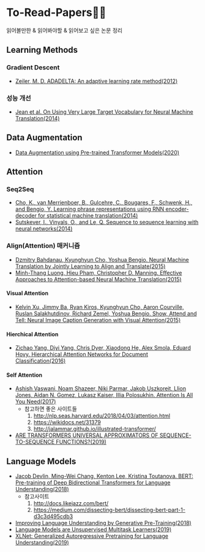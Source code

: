# To-Read-Papers👩‍💻
읽어볼만한 & 읽어봐야할 & 읽어보고 싶은 논문 정리

## Learning Methods
### Gradient Descent
* [Zeiler, M. D. ADADELTA: An adaptive learning rate method(2012)](https://arxiv.org/abs/1212.5701)

### 성능 개선
* [Jean et al. On Using Very Large Target Vocabulary for Neural Machine Translation(2014)](https://arxiv.org/pdf/1412.2007.pdf)
## Data Augmentation
* [Data Augmentation using Pre-trained Transformer Models(2020)](https://arxiv.org/pdf/2003.02245.pdf)
## Attention
### Seq2Seq
* [Cho, K., van Merrienboer, B., Gulcehre, C., Bougares, F., Schwenk, H., and Bengio, Y. Learning phrase representations using RNN encoder-decoder for statistical machine translation(2014)](https://arxiv.org/abs/1406.1078)
* [Sutskever, I., Vinyals, O., and Le, Q. Sequence to sequence learning with neural networks(2014)](https://arxiv.org/abs/1409.3215)

### Align(Attention) 매커니즘
* [Dzmitry Bahdanau, Kyunghyun Cho, Yoshua Bengio. Neural Machine Translation by Jointly Learning to Align and Translate(2015)](https://arxiv.org/abs/1409.0473#:~:text=Neural%20machine%20translation%20is%20a,to%20maximize%20the%20translation%20performance.)
* [Minh-Thang Luong, Hieu Pham, Christopher D. Manning. Effective Approaches to Attention-based Neural Machine Translation(2015)](https://arxiv.org/abs/1508.04025)

#### Visual Attention
* [Kelvin Xu, Jimmy Ba, Ryan Kiros, Kyunghyun Cho, Aaron Courville, Ruslan Salakhutdinov, Richard Zemel, Yoshua Bengio. Show, Attend and Tell: Neural Image Caption Generation with Visual Attention(2015)](https://arxiv.org/abs/1502.03044)

#### Hierchical Attention
* [Zichao Yang, Diyi Yang, Chris Dyer, Xiaodong He, Alex Smola, Eduard Hovy. Hierarchical Attention Networks for Document Classification(2016)](https://www.cs.cmu.edu/~./hovy/papers/16HLT-hierarchical-attention-networks.pdf)

#### Self Attention
* [Ashish Vaswani, Noam Shazeer, Niki Parmar, Jakob Uszkoreit, Llion Jones, Aidan N. Gomez, Lukasz Kaiser, Illia Polosukhin. Attention Is All You Need(2017)](https://arxiv.org/abs/1706.03762)
    * 참고하면 좋은 사이트들
        1. http://nlp.seas.harvard.edu/2018/04/03/attention.html
        2. https://wikidocs.net/31379
        3. http://jalammar.github.io/illustrated-transformer/
* [ARE TRANSFORMERS UNIVERSAL APPROXIMATORS OF SEQUENCE-TO-SEQUENCE FUNCTIONS?(2019)](https://arxiv.org/abs/1912.10077)

## Language Models
* [Jacob Devlin, Ming-Wei Chang, Kenton Lee, Kristina Toutanova. BERT: Pre-training of Deep Bidirectional Transformers for Language Understanding(2018)](https://arxiv.org/abs/1810.04805)
    * 참고사이트
        1. http://docs.likejazz.com/bert/
        2. https://medium.com/dissecting-bert/dissecting-bert-part-1-d3c3d495cdb3
* [Improving Language Understanding by Generative Pre-Training(2018)](https://www.cs.ubc.ca/~amuham01/LING530/papers/radford2018improving.pdf)
* [Language Models are Unsupervised Multitask Learners(2019)](https://d4mucfpksywv.cloudfront.net/better-language-models/language_models_are_unsupervised_multitask_learners.pdf)
* [XLNet: Generalized Autoregressive Pretraining for Language Understanding(2019)](https://arxiv.org/pdf/1906.08237.pdf)
